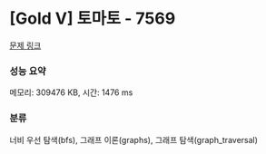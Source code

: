 # [Gold V] 토마토 - 7569 

[문제 링크](https://www.acmicpc.net/problem/7569) 

### 성능 요약

메모리: 309476 KB, 시간: 1476 ms

### 분류

너비 우선 탐색(bfs), 그래프 이론(graphs), 그래프 탐색(graph_traversal)

